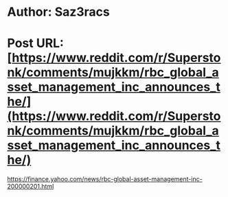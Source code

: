 # Author: Saz3racs
# Post URL: [https://www.reddit.com/r/Superstonk/comments/mujkkm/rbc_global_asset_management_inc_announces_the/](https://www.reddit.com/r/Superstonk/comments/mujkkm/rbc_global_asset_management_inc_announces_the/)


https://finance.yahoo.com/news/rbc-global-asset-management-inc-200000201.html